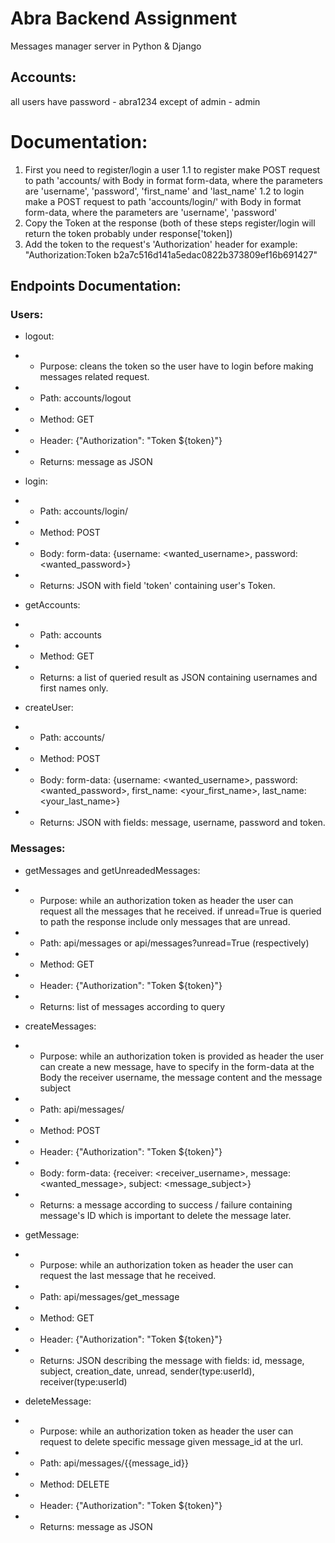 # Abra Backend Assignment
Messages manager server in Python & Django
## Accounts:
all users have password - abra1234
except of admin - admin

# Documentation:
1. First you need to register/login a user
1.1 to register make POST request to path 'accounts/ with Body in format form-data, where the parameters are 'username', 'password', 'first_name' and 'last_name'
1.2 to login make a POST request to path 'accounts/login/' with Body in format form-data, where the parameters are 'username', 'password'
2. Copy the Token at the response (both of these steps register/login will return the token probably under response['token])
3. Add the token to the request's 'Authorization' header for example:
"Authorization:Token b2a7c516d141a5edac0822b373809ef16b691427"

## Endpoints Documentation:
### Users:
- logout: 
- * Purpose: cleans the token so the user have to login before making messages related request.
- * Path: accounts/logout
- * Method: GET
- * Header: {"Authorization": "Token ${token}"}
- * Returns: message as JSON

- login: 
- * Path: accounts/login/
- * Method: POST
- * Body: form-data: {username: <wanted_username>, password: <wanted_password>}
- * Returns: JSON with field 'token' containing user's Token.

- getAccounts: 
- * Path: accounts
- * Method: GET
- * Returns: a list of queried result as JSON containing usernames and first names only.

- createUser: 
- * Path: accounts/
- * Method: POST
- * Body: form-data:  {username: <wanted_username>, password: <wanted_password>, first_name: <your_first_name>, last_name: <your_last_name>}
- * Returns: JSON with fields: message, username, password and token.

### Messages:
- getMessages and getUnreadedMessages: 
- * Purpose: while an authorization token as header the user can request all the messages that he received. if unread=True is queried to path the response include only messages that are unread.
- * Path: api/messages or api/messages?unread=True (respectively)
- * Method: GET
- * Header: {"Authorization": "Token ${token}"}
- * Returns: list of messages according to query

- createMessages: 
- * Purpose: while an authorization token is provided as header the user can create a new message, have to specify in the form-data at the Body the receiver username, the message content and the message subject
- * Path: api/messages/
- * Method: POST
- * Header: {"Authorization": "Token ${token}"}
- * Body: form-data:  {receiver: <receiver_username>, message: <wanted_message>, subject: <message_subject>}
- * Returns: a message according to success / failure containing message's ID which is important to delete the message later.

- getMessage: 
- * Purpose: while an authorization token as header the user can request the last message that he received.
- * Path: api/messages/get_message
- * Method: GET
- * Header: {"Authorization": "Token ${token}"}
- * Returns: JSON describing the message with fields: id, message, subject, creation_date, unread, sender(type:userId), receiver(type:userId)

- deleteMessage: 
- * Purpose: while an authorization token as header the user can request to delete specific message given message_id at the url.
- * Path: api/messages/{{message_id}}
- * Method: DELETE
- * Header: {"Authorization": "Token ${token}"}
- * Returns: message as JSON

